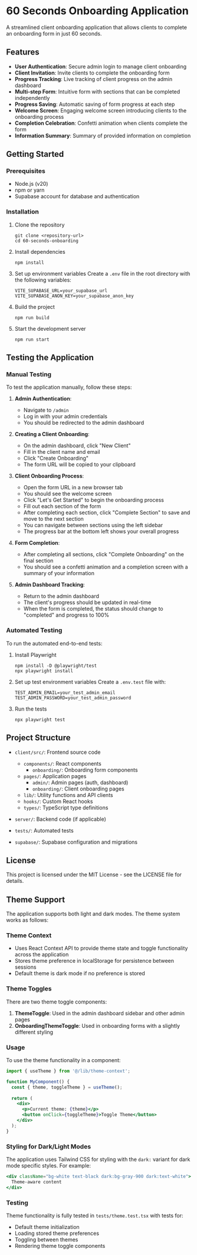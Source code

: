 # 60 Seconds Onboarding Application

A streamlined client onboarding application that allows clients to complete an onboarding form in just 60 seconds.

## Features

- **User Authentication**: Secure admin login to manage client onboarding
- **Client Invitation**: Invite clients to complete the onboarding form
- **Progress Tracking**: Live tracking of client progress on the admin dashboard
- **Multi-step Form**: Intuitive form with sections that can be completed independently
- **Progress Saving**: Automatic saving of form progress at each step
- **Welcome Screen**: Engaging welcome screen introducing clients to the onboarding process
- **Completion Celebration**: Confetti animation when clients complete the form
- **Information Summary**: Summary of provided information on completion

## Getting Started

### Prerequisites

- Node.js (v20)
- npm or yarn
- Supabase account for database and authentication

### Installation

1. Clone the repository
   ```
   git clone <repository-url>
   cd 60-seconds-onboarding
   ```

2. Install dependencies
   ```
   npm install
   ```

3. Set up environment variables
   Create a `.env` file in the root directory with the following variables:
   ```
   VITE_SUPABASE_URL=your_supabase_url
   VITE_SUPABASE_ANON_KEY=your_supabase_anon_key
   ```

4. Build the project
   ```
   npm run build
   ```

4. Start the development server
   ```
   npm run start
   ```

## Testing the Application

### Manual Testing

To test the application manually, follow these steps:

1. **Admin Authentication**:
   - Navigate to `/admin`
   - Log in with your admin credentials
   - You should be redirected to the admin dashboard

2. **Creating a Client Onboarding**:
   - On the admin dashboard, click "New Client"
   - Fill in the client name and email
   - Click "Create Onboarding"
   - The form URL will be copied to your clipboard

3. **Client Onboarding Process**:
   - Open the form URL in a new browser tab
   - You should see the welcome screen
   - Click "Let's Get Started" to begin the onboarding process
   - Fill out each section of the form
   - After completing each section, click "Complete Section" to save and move to the next section
   - You can navigate between sections using the left sidebar
   - The progress bar at the bottom left shows your overall progress

4. **Form Completion**:
   - After completing all sections, click "Complete Onboarding" on the final section
   - You should see a confetti animation and a completion screen with a summary of your information

5. **Admin Dashboard Tracking**:
   - Return to the admin dashboard
   - The client's progress should be updated in real-time
   - When the form is completed, the status should change to "completed" and progress to 100%

### Automated Testing

To run the automated end-to-end tests:

1. Install Playwright
   ```
   npm install -D @playwright/test
   npx playwright install
   ```

2. Set up test environment variables
   Create a `.env.test` file with:
   ```
   TEST_ADMIN_EMAIL=your_test_admin_email
   TEST_ADMIN_PASSWORD=your_test_admin_password
   ```

3. Run the tests
   ```
   npx playwright test
   ```

## Project Structure

- `client/src/`: Frontend source code
  - `components/`: React components
    - `onboarding/`: Onboarding form components
  - `pages/`: Application pages
    - `admin/`: Admin pages (auth, dashboard)
    - `onboarding/`: Client onboarding pages
  - `lib/`: Utility functions and API clients
  - `hooks/`: Custom React hooks
  - `types/`: TypeScript type definitions

- `server/`: Backend code (if applicable)
- `tests/`: Automated tests
- `supabase/`: Supabase configuration and migrations

## License

This project is licensed under the MIT License - see the LICENSE file for details.

## Theme Support

The application supports both light and dark modes. The theme system works as follows:

### Theme Context

- Uses React Context API to provide theme state and toggle functionality across the application
- Stores theme preference in localStorage for persistence between sessions
- Default theme is dark mode if no preference is stored

### Theme Toggles

There are two theme toggle components:

1. **ThemeToggle**: Used in the admin dashboard sidebar and other admin pages
2. **OnboardingThemeToggle**: Used in onboarding forms with a slightly different styling

### Usage

To use the theme functionality in a component:

```jsx
import { useTheme } from '@/lib/theme-context';

function MyComponent() {
  const { theme, toggleTheme } = useTheme();
  
  return (
    <div>
      <p>Current theme: {theme}</p>
      <button onClick={toggleTheme}>Toggle Theme</button>
    </div>
  );
}
```

### Styling for Dark/Light Modes

The application uses Tailwind CSS for styling with the `dark:` variant for dark mode specific styles. For example:

```jsx
<div className="bg-white text-black dark:bg-gray-900 dark:text-white">
  Theme-aware content
</div>
```

### Testing

Theme functionality is fully tested in `tests/theme.test.tsx` with tests for:
- Default theme initialization
- Loading stored theme preferences
- Toggling between themes
- Rendering theme toggle components 